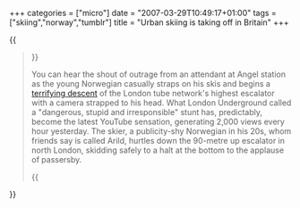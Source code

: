 +++
categories = ["micro"]
date = "2007-03-29T10:49:17+01:00"
tags = ["skiing","norway","tumblr"]
title = "Urban skiing is taking off in Britain"
+++

{{<blockquote cite="The Guardian: Mind the gap! Urban skiing is taking off in Britain" citelink="https://www.theguardian.com/travel/2007/mar/29/travelnews.patrickbarkham">}}
  <p>
    You can hear the shout of outrage from an attendant at Angel station as the young Norwegian casually straps on his skis and begins a <a href="http://www.youtube.com/watch?v=fFqQOlYE4EE">terrifying descent</a> of the London tube network's highest escalator with a camera strapped to his head. What London Underground called a "dangerous, stupid and irresponsible" stunt has, predictably, become the latest YouTube sensation, generating 2,000 views every hour yesterday. The skier, a publicity-shy Norwegian in his 20s, whom friends say is called Arild, hurtles down the 90-metre up escalator in north London, skidding safely to a halt at the bottom to the applause of passersby.
  </p>
{{</blockquote>}}
